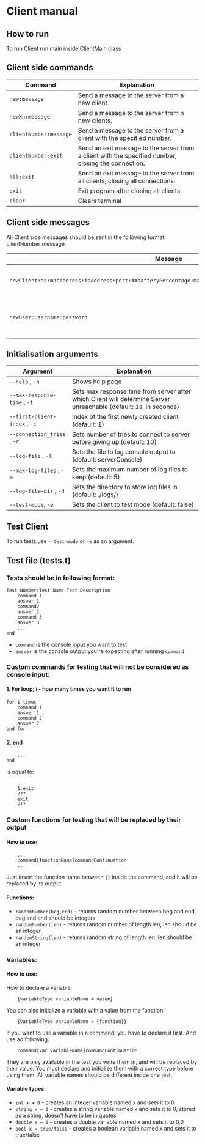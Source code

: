 # Client manual

## How to run
To run Client run main inside ClientMain class

## Client side commands

| Command                | Explanation                                                                                         |
|------------------------|-----------------------------------------------------------------------------------------------------|
| `new:message`          | Send a message to the server from a new client.                                                     |
| `newXn:message`        | Send a message to the server from n new clients.                                                    |
| `clientNumber:message` | Send a message to the server from a client with the specified number.                               |
| `clientNumber:exit`    | Send an exit message to the server from a client with the specified number, closing the connection. |
| `all:exit`             | Send an exit message to the server from all clients, closing all connections.                       |
| `exit`                 | Exit program after closing all clients                                                              |
| `clear`                | Clears terminal                                                                                     |

## Client side messages
All Client side messages should be sent in the following format: clientNumber:message

| Message                                                                                                  | Explanation                                |
|----------------------------------------------------------------------------------------------------------|--------------------------------------------|
| `newClient:os:macAddress:ipAddress:port:##batteryPercentage:manufacturer:modelNumber##:username:message` | Sending Client info on connection          |
| `newUser:username:password`                                                                              | Sending new user to add to server database |

## Initialisation arguments

| Argument                      | Explanation                                                                                                       |
|-------------------------------|-------------------------------------------------------------------------------------------------------------------|
| `--help` , `-h`               | Shows help page                                                                                                   |
| `--max-response-time` , `-t`  | Sets max response time from server after which Client will determine Server unreachable (default: 1s, in seconds) |
| `--first-client-index` , `-c` | Index of the first newly created client (default: 1)                                                              |
| `--connection_tries` , `-r`   | Sets number of tries to connect to server before giving up (default: 10)                                          |
| `--log-file` , `-l`           | Sets the file to log console output to (default: serverConsole)                                                   |
| `--max-log-files` , `-m`      | Sets the maximum number of log files to keep (default: 5)                                                         |
| `--log-file-dir` , `-d`       | Sets the directory to store log files in (default: ./logs/)                                                       |
| `--test-mode`, `-e`           | Sets the client to test mode (default: false)                                                                     |

## Test Client

To run tests use `--test-mode` or `-e` as an argument.

## Test file (tests.t)

### Tests should be in following format:
```
Test Number:Test Name:Test Description
    command 1
    answer 1
    command2
    answer 2
    command 3
    answer 3
    ...
end
```
- `command` is the console input you want to test.
- `answer` is the console output you're expecting after running `command`
### Custom commands for testing that will not be considered as console input:
#### 1. For loop; i - how many times you want it to run
```
for i times
    command 1
    answer 1
    command 2
    answer 2
end for
```

#### 2. end
```
    ...
end
```
is equal to:
```
    ...
    1:exit
    ???
    exit
    ???
```

### Custom functions for testing that will be replaced by their output
#### How to use:
```
    ...
    command{functionName}commandContinuation
    ...
```
Just insert the function name between `{}` inside the command, and it will be replaced by its output.

#### Functions:
- `randomNumber(beg,end)` - returns random number between beg and end, beg and end should be integers
- `randomNumber(len)` - returns random number of length len, len should be an integer
- `randomString(len)` - returns random string of length len, len should be an integer

### Variables:

#### How to use:
How to declare a variable:
```
    {variableType variableName = value}
```

You can also initialize a variable with a value from the function:
```
    {variableType variableName = {function}}
```

If you want to use a variable in a command, you have to declare it first. And use ad following:
```
    command{var variableName}commandContinuation
```

They are only available in the test you write them in, and will be replaced by their value. You must declare and initialize them with a correct type before using them.
All variable names should be different inside one test.

#### Variable types:
- `int x = 0` - creates an integer variable named x and sets it to 0
- `string x = 0` - creates a string variable named x and sets it to 0, stored as a string, doesn't have to be in quotes
- `double x = 0` - creates a double variable named x and sets it to 0.0
- `bool x = true/false` - creates a boolean variable named x and sets it to true/false

